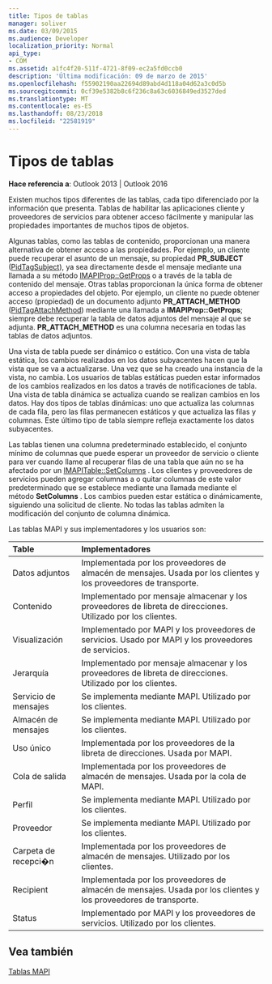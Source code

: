 ```yaml
---
title: Tipos de tablas
manager: soliver
ms.date: 03/09/2015
ms.audience: Developer
localization_priority: Normal
api_type:
- COM
ms.assetid: a1fc4f20-511f-4721-8f09-ec2a5fd0ccb0
description: 'Última modificación: 09 de marzo de 2015'
ms.openlocfilehash: f55902190aa22694d89abd4d118a04d62a3c0d5b
ms.sourcegitcommit: 0cf39e5382b8c6f236c8a63c6036849ed3527ded
ms.translationtype: MT
ms.contentlocale: es-ES
ms.lasthandoff: 08/23/2018
ms.locfileid: "22581919"
---
```

# <a name="types-of-tables"></a>Tipos de tablas

  
  
**Hace referencia a**: Outlook 2013 | Outlook 2016 
  
Existen muchos tipos diferentes de las tablas, cada tipo diferenciado por la información que presenta. Tablas de habilitar las aplicaciones cliente y proveedores de servicios para obtener acceso fácilmente y manipular las propiedades importantes de muchos tipos de objetos. 
  
Algunas tablas, como las tablas de contenido, proporcionan una manera alternativa de obtener acceso a las propiedades. Por ejemplo, un cliente puede recuperar el asunto de un mensaje, su propiedad **PR_SUBJECT** ([PidTagSubject](pidtagsubject-canonical-property.md)), ya sea directamente desde el mensaje mediante una llamada a su método [IMAPIProp::GetProps](imapiprop-getprops.md) o a través de la tabla de contenido del mensaje. Otras tablas proporcionan la única forma de obtener acceso a propiedades del objeto. Por ejemplo, un cliente no puede obtener acceso (propiedad) de un documento adjunto **PR_ATTACH_METHOD** ([PidTagAttachMethod](pidtagattachmethod-canonical-property.md)) mediante una llamada a **IMAPIProp::GetProps**; siempre debe recuperar la tabla de datos adjuntos del mensaje al que se adjunta. **PR_ATTACH_METHOD** es una columna necesaria en todas las tablas de datos adjuntos. 
  
Una vista de tabla puede ser dinámico o estático. Con una vista de tabla estática, los cambios realizados en los datos subyacentes hacen que la vista que se va a actualizarse. Una vez que se ha creado una instancia de la vista, no cambia. Los usuarios de tablas estáticas pueden estar informados de los cambios realizados en los datos a través de notificaciones de tabla. Una vista de tabla dinámica se actualiza cuando se realizan cambios en los datos. Hay dos tipos de tablas dinámicas: uno que actualiza las columnas de cada fila, pero las filas permanecen estáticos y que actualiza las filas y columnas. Este último tipo de tabla siempre refleja exactamente los datos subyacentes.
  
Las tablas tienen una columna predeterminado establecido, el conjunto mínimo de columnas que puede esperar un proveedor de servicio o cliente para ver cuando llame al recuperar filas de una tabla que aún no se ha afectado por un [IMAPITable::SetColumns](imapitable-setcolumns.md) . Los clientes y proveedores de servicios pueden agregar columnas a o quitar columnas de este valor predeterminado que se establece mediante una llamada mediante el método **SetColumns** . Los cambios pueden estar estática o dinámicamente, siguiendo una solicitud de cliente. No todas las tablas admiten la modificación del conjunto de columna dinámica. 
  
Las tablas MAPI y sus implementadores y los usuarios son:
  
|**Table**|**Implementadores**|
|:-----|:-----|
|Datos adjuntos  <br/> |Implementada por los proveedores de almacén de mensajes. Usada por los clientes y los proveedores de transporte.  <br/> |
|Contenido  <br/> |Implementado por mensaje almacenar y los proveedores de libreta de direcciones. Utilizado por los clientes.  <br/> |
|Visualización  <br/> |Implementado por MAPI y los proveedores de servicios. Usado por MAPI y los proveedores de servicios.  <br/> |
|Jerarquía  <br/> |Implementado por mensaje almacenar y los proveedores de libreta de direcciones. Utilizado por los clientes.  <br/> |
|Servicio de mensajes  <br/> |Se implementa mediante MAPI. Utilizado por los clientes.  <br/> |
|Almacén de mensajes  <br/> |Se implementa mediante MAPI. Utilizado por los clientes.  <br/> |
|Uso único  <br/> |Implementada por los proveedores de la libreta de direcciones. Usada por MAPI.  <br/> |
|Cola de salida  <br/> |Implementada por los proveedores de almacén de mensajes. Usada por la cola de MAPI.  <br/> |
|Perfil  <br/> |Se implementa mediante MAPI. Utilizado por los clientes.  <br/> |
|Proveedor  <br/> |Se implementa mediante MAPI. Utilizado por los clientes.  <br/> |
|Carpeta de recepci�n  <br/> |Implementada por los proveedores de almacén de mensajes. Utilizado por los clientes.  <br/> |
|Recipient  <br/> |Implementada por los proveedores de almacén de mensajes. Usada por los clientes y los proveedores de transporte.  <br/> |
|Status  <br/> |Implementado por MAPI y los proveedores de servicios. Utilizado por los clientes.  <br/> |
   
## <a name="see-also"></a>Vea también



[Tablas MAPI](mapi-tables.md)

